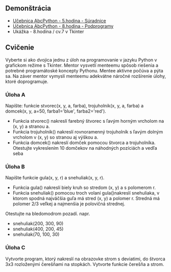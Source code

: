 ## Demonštrácia

- [Učebnica AbcPython - 5.hodina - Súradnice](https://abcpython.input.sk/p05.html)
- [Učebnica AbcPython - 8.hodina - Podprogramy](https://abcpython.input.sk/p05.html)
- Ukážka - 8.hodina / cv.7 v Tkinter

## Cvičenie 

Vyberte si ako dvojica jednu z úloh na programovanie v jazyku Python v grafickom režime s Tkinter. 
Mentor vysvetlí menteemu spôsob riešenia a potrebné programátoské koncepty Pythonu. Mentee aktívne počúva a pýta sa. Na záver mentor vymyslí menteemu adekvátne náročné rozšírenie úlohy, ktoré doprogramuje.

### Úloha A

Napíšte: 
funkcie stvorec(x, y, a, farba), trojuholnik(x, y, a, farba) a domcek(x, y, a=50, farba1='blue', farba2='red'). 
- Funkcia stvorec() nakreslí farebný štvorec s ľavým horným vrcholom na (x, y) a stranou a. 
- Funkcia trojuholnik() nakreslí rovnoramenný trojuholník s ľavým dolným vrcholom v (x, y) so stranou aj výškou a. 
- Funkcia domcek() nakreslí domček pomocou štvorca a trojuholníka.
Otestujte vykreslením 10 domčekov na náhodných pozíciách a vedľa seba


### Úloha B

Napíšte funkcie gula(x, y, r) a snehuliak(x, y, r).
- Funkcia gula() nakreslí biely kruh so stredom (x, y) a s polomerom r.
- Funkcia snehuliak() pomocou troch volaní gula()nakreslí snehuliaka, v ktorom spodná najväčšia guľa má stred (x, y) a polomer r. Stredná má polomer 2/3 veľkej a najmenšia je polovičná strednej. 

Otestujte na bledomodrom pozadí.
napr.
- snehuliak(200, 300, 90)
- snehuliak(400, 200, 45)
- snehuliak(70, 100, 30)



### Úloha C

Vytvorte program, ktorý nakreslí na obrazovke strom s deviatimi, do štvorca 3x3 rozloženými čerešňami na stopkách. Vytvorte funkcie čerešňa a strom.
